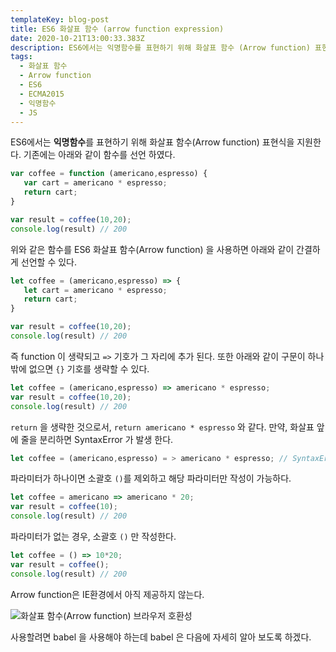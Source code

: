 ```yaml
---
templateKey: blog-post
title: ES6 화살표 함수 (arrow function expression)
date: 2020-10-21T13:00:33.383Z
description: ES6에서는 익명함수를 표현하기 위해 화살표 함수 (Arrow function) 표현식을 지원한다.
tags:
  - 화살표 함수
  - Arrow function
  - ES6
  - ECMA2015
  - 익명함수
  - JS
---
```

ES6에서는 **익명함수**를 표현하기 위해 화살표 함수(Arrow function) 표현식을 지원한다.
기존에는 아래와 같이 함수를 선언 하였다.

```javascript
var coffee = function (americano,espresso) {
   var cart = americano * espresso;
   return cart;
}

var result = coffee(10,20);
console.log(result) // 200
```

위와 같은 함수를 ES6 화살표 함수(Arrow function) 을 사용하면 아래와 같이 간결하게 선언할 수 있다.

```javascript
let coffee = (americano,espresso) => {
   let cart = americano * espresso;
   return cart;
}

var result = coffee(10,20);
console.log(result) // 200
```

즉 function 이 생략되고 `=>` 기호가 그 자리에 추가 된다. 또한 아래와 같이 구문이 하나밖에 없으면 `{}` 기호를 생략할 수 있다.

```javascript
let coffee = (americano,espresso) => americano * espresso;
var result = coffee(10,20);
console.log(result) // 200
```

`return` 을 생략한 것으로서, `return americano * espresso` 와 같다. 만약, 화살표 앞에 줄을 분리하면 SyntaxError 가 발생 한다.

```javascript
let coffee = (americano,espresso) = > americano * espresso; // SyntaxError
```

파라미터가 하나이면 소괄호 `()`를 제외하고 해당 파라미터만 작성이 가능하다.

```javascript
let coffee = americano => americano * 20;
var result = coffee(10);
console.log(result) // 200
```

파라미터가 없는 경우, 소괄호 `()` 만 작성한다.

```javascript
let coffee = () => 10*20;
var result = coffee();
console.log(result) // 200
```

Arrow function은 IE환경에서 아직 제공하지 않는다.

![화살표 함수(Arrow function) 브라우저 호환성](/assets/익명함수_브라우저호환성.png "화살표 함수(Arrow function) 브라우저 호환성")

사용할려면 babel 을 사용해야 하는데 babel 은 다음에 자세히 알아 보도록 하겠다.
